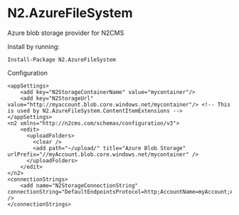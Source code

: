 N2.AzureFileSystem
==================

Azure blob storage provider for N2CMS

Install by running:
```
Install-Package N2.AzureFileSystem
```

Configuration
```
<appSettings>
    <add key="N2StorageContainerName" value="mycontainer"/>
    <add key="N2StorageUrl" value="http://myaccount.blob.core.windows.net/mycontainer"/> <!-- This is used by N2.AzureFileSystem.ContentItemExtensions -->
</appSettings>
<n2 xmlns="http://n2cms.com/schemas/configuration/v3">
    <edit>
      <uploadFolders>
        <clear />
        <add path="~/upload/" title="Azure Blob Storage" urlPrefix="//myAccount.blob.core.windows.net/mycontainer" />
      </uploadFolders>
    </edit>
</n2>
<connectionStrings>
    <add name="N2StorageConnectionString" connectionString="DefaultEndpointsProtocol=http;AccountName=myAccount;AccountKey=myKey;" />
</connectionStrings>
````

